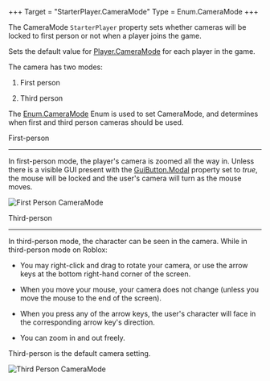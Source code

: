 +++
Target = "StarterPlayer.CameraMode"
Type = Enum.CameraMode
+++

The CameraMode `StarterPlayer` property sets whether cameras will be locked to first person or not when a player joins the game.Sets the default value for [Player.CameraMode](https://developer.roblox.com/api-reference/property/Player/CameraMode) for each player in the game.The camera has two modes: 1. First person 2. Third personThe [Enum.CameraMode](https://developer.roblox.com/search#stq=CameraMode) Enum is used to set CameraMode, and determines when first and third person cameras should be used.First-person------------In first-person mode, the player's camera is zoomed all the way in. Unless there is a visible GUI present with the [GuiButton.Modal](https://developer.roblox.com/api-reference/property/GuiButton/Modal) property set to *true*, the mouse will be locked and the user's camera will turn as the mouse moves.![First Person CameraMode][1]Third-person------------In third-person mode, the character can be seen in the camera. While in third-person mode on Roblox:* You may right-click and drag to rotate your camera, or use the arrow keys at the bottom right-hand corner of the screen.* When you move your mouse, your camera does not change (unless you move the mouse to the end of the screen).* When you press any of the arrow keys, the user's character will face in the corresponding arrow key's direction.* You can zoom in and out freely.Third-person is the default camera setting.![Third Person CameraMode][2][1]: https://developer.roblox.com/assets/5ade20a13a314ce34a0f6878/CameraMode_FirstPerson.jpg[2]: https://developer.roblox.com/assets/5ade20afbaed3a514c3722c4/CameraMode_ThirdPerson.jpg